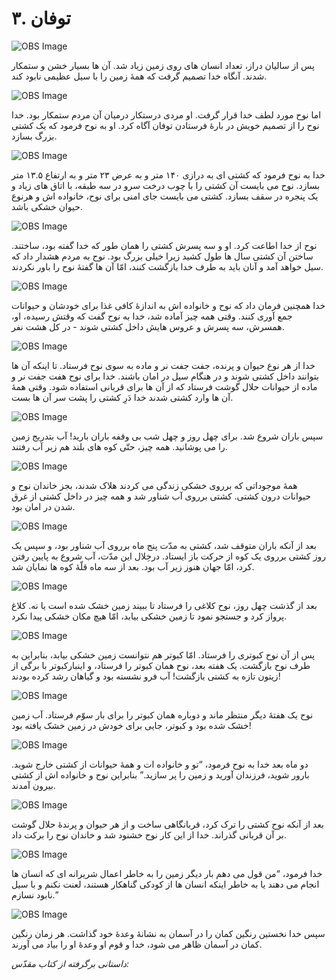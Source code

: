 # ۳. توفان

![OBS Image](https://cdn.door43.org/obs/jpg/360px/obs-en-03-01.jpg)

پس از سالیان دراز، تعداد انسان های روی زمین زیاد شد. آن ها بسیار خشن و ستمکار شدند. آنگاه خدا تصمیم گرفت که همۀ زمین را با سیل عظیمی نابود کند.

![OBS Image](https://cdn.door43.org/obs/jpg/360px/obs-en-03-02.jpg)

اما نوح مورد لطف خدا قرار گرفت. او مردی درستکار درمیان آن مردم ستمکار بود. خدا نوح را از تصمیم خویش در بارۀ فرستادن توفان آگاه کرد. او به نوح فرمود که یک کشتی بزرگ بسازد.

![OBS Image](https://cdn.door43.org/obs/jpg/360px/obs-en-03-03.jpg)

خدا به نوح فرمود که کشتی ای به درازی ۱۴۰ متر و به عرض ۲۳ متر و به ارتفاع ۱۳.۵ متر بسازد. نوح می بایست آن کشتی را با چوب درخت سرو در سه طبقه، با اتاق های زیاد و یک پنجره در سقف بسازد. کشتی می بایست جای امنی برای نوح، خانواده اش و هرنوع حیوان خشکی باشد.

![OBS Image](https://cdn.door43.org/obs/jpg/360px/obs-en-03-04.jpg)

نوح از خدا اطاعت کرد. او و سه پسرش کشتی را همان طور که خدا گفته بود، ساختند. ساختن آن کشتی سال ها طول کشید زیرا خیلی بزرگ بود. نوح به مردم هشدار داد که سیل خواهد آمد و آنان باید به طرف خدا بازگشت کنند، امّا آن ها گفتۀ نوح را باور نکردند.

![OBS Image](https://cdn.door43.org/obs/jpg/360px/obs-en-03-05.jpg)

خدا همچنین فرمان داد که نوح و خانواده اش به اندازۀ کافی غذا برای خودشان و حیوانات جمع آوری کنند. وقتی همه چیز آماده شد، خدا به نوح گفت که وقتش رسیده، او، همسرش، سه پسرش و عروس هایش داخل کشتی شوند - در کل هشت نفر.

![OBS Image](https://cdn.door43.org/obs/jpg/360px/obs-en-03-06.jpg)

خدا ​از هر نوع حیوان و پرنده، جفت جفت نر و ماده به سوی نوح فرستاد. تا اینکه آن ها بتوانند داخل کشتی شوند و در هنگام سیل در امان باشند. خدا برای نوح هفت جفت نر و ماده از حیوانات حلال گوشت فرستاد که از آن ها برای قربانی استفاده شود. وقتی همۀ آن ها وارد کشتی شدند خدا دَرِ کشتی را پشت سر آن ها بست.

![OBS Image](https://cdn.door43.org/obs/jpg/360px/obs-en-03-07.jpg)

سپس باران شروع شد. برای چهل روز و چهل شب بی وقفه باران بارید! آب بتدریج زمین را می پوشانید. همه چیز، حتّی کوه های بلند هم زیر آب رفتند.

![OBS Image](https://cdn.door43.org/obs/jpg/360px/obs-en-03-08.jpg)

همۀ موجوداتی که برروی خشکی زندگی می کردند هلاک شدند، بجز خاندان نوح و حیوانات درون کشتی. کشتی برروی آب شناور شد و همه چیز در داخل کشتی از غرق شدن در امان بود.

![OBS Image](https://cdn.door43.org/obs/jpg/360px/obs-en-03-09.jpg)

بعد از آنکه باران متوقف شد، کشتی به مدّت پنج ماه برروی آب شناور بود، و سپس یک روز کشتی برروی یک کوه از حرکت باز ایستاد. درخِلال این مدّت، آب شروع به پایین رفتن کرد، امّا جهان هنوز زیر آب بود. بعد از سه ماه قلّۀ کوه ها نمایان شد.

![OBS Image](https://cdn.door43.org/obs/jpg/360px/obs-en-03-10.jpg)

بعد از گذشت چهل روز، نوح کلاغی را فرستاد تا ببیند زمین خشک شده است یا نه. کلاغ پرواز کرد و جستجو نمود تا زمین خشکی بیابد، امّا هیچ مکان خشکی پیدا نکرد.

![OBS Image](https://cdn.door43.org/obs/jpg/360px/obs-en-03-11.jpg)

پس از آن نوح کبوتری را فرستاد. امّا کبوتر هم نتوانست زمین خشکی بیابد، بنابراین به طرف نوح بازگشت. یک هفته بعد، نوح همان کبوتر را فرستاد، و اینبارکبوتر با برگی از زیتون تازه به کشتی بازگشت! آب فرو نشسته بود و گیاهان رشد کرده بودند!

![OBS Image](https://cdn.door43.org/obs/jpg/360px/obs-en-03-12.jpg)

نوح یک هفتۀ دیگر منتظر ماند و دوباره همان کبوتر را برای بار سوّم فرستاد. آب زمین خشک شده بود و کبوتر، جایی برای خودش در زمین خشک یافته بود!

![OBS Image](https://cdn.door43.org/obs/jpg/360px/obs-en-03-13.jpg)

دو ماه بعد خدا به نوح فرمود، “تو و خانواده ات و همۀ حیوانات از کشتی خارج شوید. بارور شوید، فرزندان آورید و زمین را پر سازید.” بنابراین نوح و خانواده اش از کشتی بیرون آمدند.

![OBS Image](https://cdn.door43.org/obs/jpg/360px/obs-en-03-14.jpg)

بعد از آنکه نوح کشتی را ترک کرد، قربانگاهی ساخت و از هر حیوان و پرندۀ حلال گوشت بر آن قربانی گذراند. خدا از این کار نوح خشنود شد و خاندان نوح را برکت داد.

![OBS Image](https://cdn.door43.org/obs/jpg/360px/obs-en-03-15.jpg)

خدا فرمود، “من قول می دهم بار دیگر زمین را به خاطر اعمال شریرانه ای که انسان ها انجام می دهند یا به خاطر اینکه انسان ها از کودکی گناهکار هستند، لعنت نکنم و با سیل نابود نسازم.”

![OBS Image](https://cdn.door43.org/obs/jpg/360px/obs-en-03-16.jpg)

سپس خدا نخستین رنگین کمان را در آسمان به نشانۀ وعدۀ خود گذاشت. هر زمان رنگین کمان در آسمان ظاهر می شود، خدا و قوم او وعدۀ او را بیاد می آورند.

_داستانی برگرفته از کتاب مقدّس:_